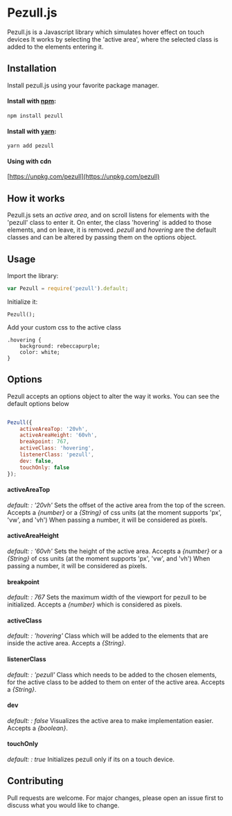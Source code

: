 
# Pezull.js

Pezull.js is a Javascript library which simulates hover effect on touch devices
It works by selecting the 'active area', where the selected class is added to the elements entering it.

## Installation

Install pezull.js using your favorite package manager.

#### Install with [npm](https://www.npmjs.com/):

```
npm install pezull
```
#### Install with [yarn](https://yarnpkg.com):

```
yarn add pezull
```

#### Using with cdn

[https://unpkg.com/pezull](https://unpkg.com/pezull)

## How it works

Pezull.js sets an _active area_, and on scroll listens for elements with the 'pezull' class to enter it. On enter, the class 'hovering' is added to those elements, and on leave, it is removed.
_pezull_ and _hovering_ are the default classes and can be altered by passing them on the options object.

## Usage

Import the library:

```javascript
var Pezull = require('pezull').default;
```
Initialize it:
```
Pezull();
```

Add your custom css to the active class
```
.hovering {  
    background: rebeccapurple;
    color: white;
}
```

## Options

Pezull accepts an options object to alter the way it works. You can see the default options below

```javascript

Pezull({
    activeAreaTop: '20vh',
    activeAreaHeight: '60vh',
    breakpoint: 767,
    activeClass: 'hovering',
    listenerClass: 'pezull',
    dev: false,
    touchOnly: false
});
```

#### activeAreaTop
_default: : '20vh'_
Sets the offset of the active area from the top of the screen.
Accepts a _{number}_ or a _{String}_ of css units (at the moment supports 'px', 'vw', and 'vh')
When passing a number, it will be considered as pixels.

#### activeAreaHeight
_default: : '60vh'_
Sets the height of the active area.
Accepts a _{number}_ or a _{String}_ of css units (at the moment supports 'px', 'vw', and 'vh')
When passing a number, it will be considered as pixels.

#### breakpoint
_default: : 767_
Sets the maximum width of the viewport for pezull to be initialized.
Accepts a _{number}_ which is considered as pixels.

#### activeClass
_default: : 'hovering'_
Class which will be added to the elements that are inside the active area.
Accepts a _{String}_.

#### listenerClass
_default: : 'pezull'_
Class which needs to be added to the chosen elements, for the active class to be added to them on enter of the active area.
Accepts a _{String}_.

#### dev
_default: : false_
Visualizes the active area to make implementation easier.
Accepts a _{boolean}_.

#### touchOnly
_default: : true_
Initializes pezull only if its on a touch device.

## Contributing
Pull requests are welcome. For major changes, please open an issue first to discuss what you would like to change.
